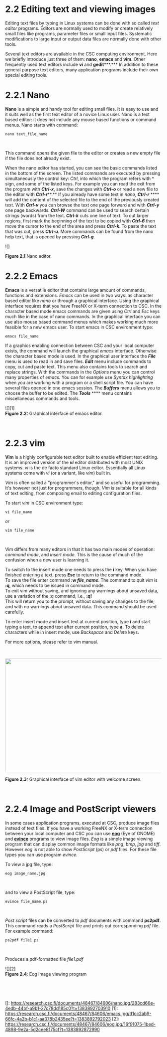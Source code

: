 # 2.2 Editing text and viewing images

Editing text files by typing in Linux systems can be done with so called
*text editor* programs. Editors are normally used to modify or create
relatively small files like programs, parameter files or small input
files. Systematic modifications to large input or output data files are
normally done with other tools.

Several text editors are available in the CSC computing environment.
Here we briefly introduce just three of them: **nano**, **emacs** and
**vim**. Other frequently used text editors include **vi** and
**gedit*****.*** In addition to these general purpose text editors, many
application programs include their own special editing tools.

# 2.2.1 Nano

<a href="https://research.csc.fi/" id="nano"></a>**Nano** is a simple
and handy tool for editing small files. It is easy to use and it suits
well as the first text editor of a novice Linux user. Nano is a text
based editor: it does not include any mouse based functions or command
menus. Nano starts with command:

    nano text_file_name

 

This command opens the given file to the editor or creates a new empty
file if the file does not already exist.

When the nano editor has started, you can see the basic commands listed
in the bottom of the screen. The listed commands are executed by
pressing simultaneously the control key: *Ctrl*, into which the program
refers with **^** sign, and some of the listed keys. For example you can
read the exit from the program with ***Ctrl-x***, save the changes with
***Ctrl-o*** or read a new file to the editor with ***Ctrl-r*****.** If
you already have some text in *nano*, ***Ctrl-r*** **** will add the
content of the selected file to the end of the previously created text.
With ***Ctrl-v*** you can browse the text one page forward and with
***Ctrl-y*** one page backwards. ***Ctrl-W*** command can be used to
search certain strings (words) from the text. ***Ctrl-k*** cuts one line
of text. To cut larger regions, first mark the beginning of the text to
be copied with ***Ctrl-6*** then move the cursor to the end of the area
and press ***Ctrl-k***. To paste the text that was cut, press
***Ctrl-u***. More commands can be found from the nano help text, that
is opened by pressing ***Ctrl-g***.

![]

**Figure 2.1** Nano editor.

# 2.2.2 Emacs

<a href="https://research.csc.fi/" id="emacs"></a>**Emacs** is a
versatile editor that contains large amount of commands, functions and
extensions. *Emacs* can be used in two ways: as character based editor
like *nano* or through a graphical interface. Using the graphical
interface requires that you have FreeNX or X-term connection to CSC. In
the character based mode emacs commands are given using *Ctrl* and *Esc*
keys much like in the case of nano commands. In the graphical interface
you can use also mouse based command menus which makes working much more
feasible for a new emacs user. To start emacs in CSC environment type:

    emacs file_name

If a graphics enabling connection between CSC and your local computer
exists, the command will launch the graphical *emacs* interface.
Otherwise the character based mode is used. In the graphical user
interface the ***File*** menu is used to read in and save files.
***Edit*** menu include commands to copy, cut and paste text. This menu
also contains tools to search and replace strings. With the commands in
the *Options* menu you can control many properties of *emacs.* You can
for example use *Syntax highlighting* when you are working with a
program or a shell script file. You can have several files opened in one
emacs session. The ***Buffers*** menu allows you to choose the buffer to
be edited. The ***Tools*** **** menu contains miscellaneous commands and
tools.

![][1]  
**Figure 2.2:** Graphical interface of emacs editor.

 

# 2.2.3 vim

<a href="https://research.csc.fi/" id="vim"></a>**Vim** is a highly
configurable text editor built to enable efficient text editing. It is
an improved version of the ***vi*** editor distributed with most UNIX
systems.*<a href="https://research.csc.fi/" id="vi"></a> vi* is the de
facto standard Linux editor. Essentially all Linux systems come with
*vi* (or a variant, like *vim*) built in.

*Vim* is often called a "programmer's editor," and so useful for
programming. It's however not just for programmers, though. *Vim* is
suitable for all kinds of text editing, from composing email to editing
configuration files.

To start *vim* in CSC environment type:

    vi file_name

*or*

    vim file_name

 

Vim differs from many editors in that it has two main modes of
operation: *command mode*, and *insert mode*. This is the cause of much
of the confusion when a new user is learning it.

To switch to the insert mode one needs to press the **i** key. When you
have finished entering a text, press **Esc** to return to the command
mode.  
To save the file enter command **:w *file\_name***. The command to quit
*vim* is **:q**, which needs to be issued in command mode.  
To exit vim without saving, and ignoring any warnings about unsaved
data, use a variation of the :q command, i.e., **:q!**  
This will return you to the prompt, without saving any changes to the
file, and with no warnings about unsaved data. This command should be
used carefully.

To enter insert mode and insert text at current position, type **i** and
start typing a text, to append text after current position, type **a**.
To delete characters while in insert mode, use *Backspace* and *Delete*
keys.

For more options, please refer to vim manual.

 

<img src="https://research.csc.fi/documents/48467/84606/vim_welcome_screen.jpg/68968b3a-36a2-4105-9502-7dbd979a74c0?t=1465579596279" width="685" height="365" />

  
**Figure 2.3:** Graphical interface of vim editor with welcome screen.

 

# 2.2.4 Image and PostScript viewers

In some cases application programs, executed at CSC, produce image files
instead of text files. If you have a working FreeNX or X-term connection
between your local computer and CSC you can use
<a href="https://research.csc.fi/" id="eog"><strong>eog</strong></a>
(Eye of GNOME) and
<a href="https://research.csc.fi/" id="evince"><strong>evince</strong></a>
programs to view image files. *Eog* is a simple image viewing program
that can display common image formats like *png*, *bmp*, *jpg* and
*tiff*. However *eog* is not able to show *PostScript* (ps) or *pdf*
files. For these file types you can use program *evince*.

To view a jpg file, type:

    eog image_name.jpg

 

and to view a PostScript file, type:

    evince file_name.ps

 

*Post script* files can be converted to *pdf* documents with command
**ps2pdf**. This command reads a *PostScript* file and prints out
corresponding *pdf* file. For example command:

    ps2pdf file1.ps

 

Produces a pdf-formatted file *file1.pdf*

![][2]  
**Figure 2.4**: Eog image viewing program

 

 

  []: https://research.csc.fi/documents/48467/84606/nano.jpg/283cd66e-4edb-44bf-a9b1-27c78dd185c0?t=1383892703910
  [1]: https://research.csc.fi/documents/48467/84606/emacs.jpg/d1cc2ab9-66fc-4a2b-b1c1-aa078b2435ee?t=1383892792023
  [2]: https://research.csc.fi/documents/48467/84606/eog.jpg/16f91075-1bed-4898-9e2a-5d2cee8175cf?t=1383892872990
